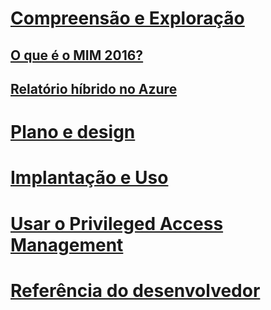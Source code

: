 # [Compreensão e Exploração](microsoft-identity-manager-2016.md)
## [O que é o MIM 2016?](microsoft-identity-manager-2016.md)
## [Relatório híbrido no Azure](identity-manager-hybrid-reporting-azure.md)
# [Plano e design](/microsoft-identity-manager/plan-design/microsoft-identity-manager-2016-supported-platforms)
# [Implantação e Uso](/microsoft-identity-manager/deploy-use/microsoft-identity-manager-deploy)
# [Usar o Privileged Access Management](/microsoft-identity-manager/pam/privileged-identity-management-for-active-directory-domain-services)
# [Referência do desenvolvedor](/microsoft-identity-manager/reference/microsoft-identity-manager-2016-developer-reference)


<!--HONumber=Jul16_HO3-->


